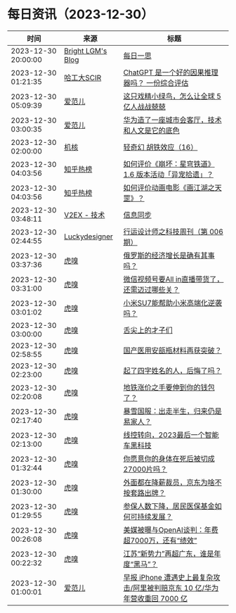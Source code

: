 ﻿# 每日资讯（2023-12-30）

|时间|来源|标题|
|---|---|---|
|2023-12-30 20:00:00|[Bright LGM's Blog](https://brightliao.com/atom.xml)|[每日一思](http://brightliao.com/2023/12/30/daily-thoughts/)|
|2023-12-30 01:21:35|[哈工大SCIR](https://feedpress.me/wx-hit-scir)|[ChatGPT 是一个好的因果推理器吗？ 一份综合评估](http://mp.weixin.qq.com/s?__biz=MzIxMjAzNDY5Mg%3D%3D&mid=2650812095&idx=1&sn=0e4ec78c1f76e4f661398dffd53f003d)|
|2023-12-30 05:09:39|[爱范儿](https://www.ifanr.com/feed)|[这只戏精小绿鸟，怎么让全球 5 亿人战战兢兢](https://www.ifanr.com/1571444?utm_source=rss&utm_medium=rss&utm_campaign=)|
|2023-12-30 03:00:35|[爱范儿](https://www.ifanr.com/feed)|[华为造了一座城市会客厅，技术和人文是它的底色](https://www.ifanr.com/1572050?utm_source=rss&utm_medium=rss&utm_campaign=)|
|2023-12-30 02:00:00|[机核](https://www.gcores.com/rss)|[轻奇幻 胡铁效应（16）](https://www.gcores.com/articles/171829)|
|2023-12-30 04:03:56|[知乎热榜](https://rss.mifaw.com/articles/5c8bb11a3c41f61efd36683e/5c919d543882afa09dff3fa3)|[如何评价《崩坏：星穹铁道》1.6 版本活动「异宠拾遗」？](https://www.zhihu.com/question/636899016)|
|2023-12-30 04:03:56|[知乎热榜](https://rss.mifaw.com/articles/5c8bb11a3c41f61efd36683e/5c919d543882afa09dff3fa3)|[如何评价动画电影《画江湖之天罡》？](https://www.zhihu.com/question/637243921)|
|2023-12-30 03:48:11|[V2EX - 技术](https://www.v2ex.com/feed/tab/tech.xml)|[信息同步](https://www.v2ex.com/t/1004589#reply2)|
|2023-12-30 02:44:55|[Luckydesigner](https://www.luckydesigner.space/feed)|[行运设计师之科技周刊（第 006 期）](https://www.luckydesigner.space/luckydesigner-weekly-magazine-number-six/)|
|2023-12-30 03:37:36|[虎嗅](https://rss.huxiu.com/)|[俄罗斯的经济增长是确有其事吗？](https://www.huxiu.com/article/2487444.html?f=rss)|
|2023-12-30 03:31:00|[虎嗅](https://rss.huxiu.com/)|[微信视频号要All in直播带货了，还需迈过哪些关？](https://www.huxiu.com/article/2489461.html?f=rss)|
|2023-12-30 03:01:02|[虎嗅](https://rss.huxiu.com/)|[小米SU7能帮助小米高端化逆袭吗？](https://www.huxiu.com/article/2486903.html?f=rss)|
|2023-12-30 03:00:00|[虎嗅](https://rss.huxiu.com/)|[舌尖上的才子们](https://www.huxiu.com/article/2488422.html?f=rss)|
|2023-12-30 02:58:55|[虎嗅](https://rss.huxiu.com/)|[国产医用安瓿瓶材料再获突破？](https://www.huxiu.com/article/2486839.html?f=rss)|
|2023-12-30 02:23:00|[虎嗅](https://rss.huxiu.com/)|[起了四字姓名的人，后悔了吗？](https://www.huxiu.com/article/2489051.html?f=rss)|
|2023-12-30 02:20:08|[虎嗅](https://rss.huxiu.com/)|[地铁涨价之手要伸到你的钱包了？](https://www.huxiu.com/article/2487406.html?f=rss)|
|2023-12-30 02:17:40|[虎嗅](https://rss.huxiu.com/)|[暴雪国服：出走半生，归来仍是易家人？](https://www.huxiu.com/article/2488556.html?f=rss)|
|2023-12-30 02:13:00|[虎嗅](https://rss.huxiu.com/)|[线控转向，2023最后一个智能车黑科技](https://www.huxiu.com/article/2489026.html?f=rss)|
|2023-12-30 01:32:44|[虎嗅](https://rss.huxiu.com/)|[你愿意你的身体在死后被切成27000片吗？](https://www.huxiu.com/article/2486879.html?f=rss)|
|2023-12-30 01:30:00|[虎嗅](https://rss.huxiu.com/)|[外面都在降薪裁员，京东为啥不按套路出牌？](https://www.huxiu.com/article/2485976.html?f=rss)|
|2023-12-30 01:29:55|[虎嗅](https://rss.huxiu.com/)|[参保人数下降，居民医保基金如何可持续发展？](https://www.huxiu.com/article/2489025.html?f=rss)|
|2023-12-30 00:26:08|[虎嗅](https://rss.huxiu.com/)|[美媒被曝与OpenAI谈判：年费超7000万，还有“绩效”](https://www.huxiu.com/article/2488557.html?f=rss)|
|2023-12-30 00:22:32|[虎嗅](https://rss.huxiu.com/)|[江苏“新势力”再超广东，谁是年度“黑马”？](https://www.huxiu.com/article/2488051.html?f=rss)|
|2023-12-30 01:00:01|[爱范儿](https://www.ifanr.com/feed)|[早报 iPhone 遭遇史上最复杂攻击/阿里被判赔京东 10 亿/华为年营收重回 7000 亿](https://www.ifanr.com/1572091?utm_source=rss&utm_medium=rss&utm_campaign=)|
